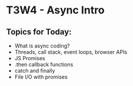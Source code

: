 # T3W4 - Async Intro

## Topics for Today:

- What is async coding?
- Threads, call stack, event loops, browser APIs
- JS Promises
- .then callback functions
- catch and finally
- File I/O with promises

